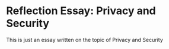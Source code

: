 # Reflection Essay: Privacy and Security 

This is just an essay written on the topic of Privacy and Security
